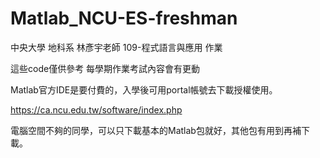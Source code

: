 # Matlab_NCU-ES-freshman
中央大學 地科系 林彥宇老師 109-程式語言與應用 作業
 
這些code僅供參考
每學期作業考試內容會有更動
 
Matlab官方IDE是要付費的，入學後可用portal帳號去下載授權使用。

https://ca.ncu.edu.tw/software/index.php
 
電腦空間不夠的同學，可以只下載基本的Matlab包就好，其他包有用到再補下載。
